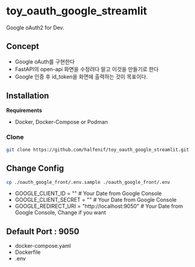 # toy_oauth_google_streamlit
Google oAuth2 for Dev.

## Concept
- Google oAuth를 구현한다
- FastAPI의 open-api 화면을 수정려다 말고 이것을 만들기로 한다
- Google 인증 후 id_token을 화면에 출력하는 것이 목표이다.

## Installation
**Requirements**
- Docker, Docker-Compose or Podman

### Clone
```bash
git clone https://github.com/halfenif/toy_oauth_google_streamlit.git
```

## Change Config
```bash
cp ./oauth_google_front/.env.sample ./oauth_google_front/.env
```
- GOOGLE_CLIENT_ID = "" # Your Date from Google Console
- GOOGLE_CLIENT_SECRET = "" # Your Date from Google Console
- GOOGLE_REDIRECT_URI = "http://localhost:9050"  # Your Date from Google Console, Change if you want

## Default Port : 9050
- docker-compose.yaml
- Dockerfile
- .env
